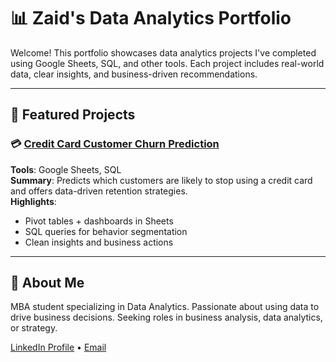 # 📊 Zaid's Data Analytics Portfolio

Welcome! This portfolio showcases data analytics projects I've completed using Google Sheets, SQL, and other tools. Each project includes real-world data, clear insights, and business-driven recommendations.

---

## 🔗 Featured Projects

### 💳 [Credit Card Customer Churn Prediction](https://github.com/zaidfdgh/credit-card-churn-prediction)
**Tools**: Google Sheets, SQL  
**Summary**: Predicts which customers are likely to stop using a credit card and offers data-driven retention strategies.  
**Highlights**:
- Pivot tables + dashboards in Sheets
- SQL queries for behavior segmentation
- Clean insights and business actions

---

## 👤 About Me
MBA student specializing in Data Analytics. Passionate about using data to drive business decisions. Seeking roles in business analysis, data analytics, or strategy.

[LinkedIn Profile](https://www.linkedin.com/in/zaid-alfaddagh) • [Email](to:zaidfdgh@gmail.com)
